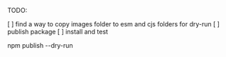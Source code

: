 TODO:

[ ] find a way to copy images folder to esm and cjs folders for dry-run
[ ] publish package
[ ] install and test

npm publish --dry-run
